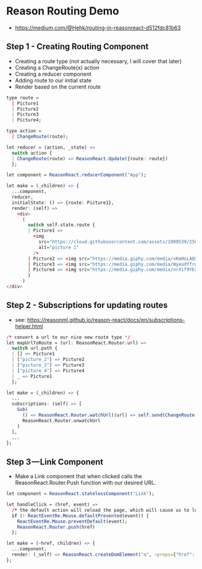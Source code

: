 # Reason Routing Demo
- https://medium.com/@Hehk/routing-in-reasonreact-d512fdc81b63

## Step 1 - Creating Routing Component

- Creating a route type (not actually necessary, I will cover that later)
- Creating a ChangeRoute(x) action
- Creating a reducer component
- Adding route to our initial state
- Render based on the current route

```r
type route =
  | Picture1
  | Picture2
  | Picture3
  | Picture4;

type action =
  | ChangeRoute(route);

let reducer = (action, _state) =>
  switch action {
  | ChangeRoute(route) => ReasonReact.Update({route: route})
  };

let component = ReasonReact.reducerComponent("App");

let make = (_children) => {
  ...component,
  reducer,
  initialState: () => {route: Picture1},
  render: (self) => 
    <div>
      (
        switch self.state.route {
        | Picture1 =>
          <img
            src="https://cloud.githubusercontent.com/assets/1909539/25026859/84a5a4e8-205d-11e7-857b-777ce6909cfd.png"
            alt="picture 1"
          />
        | Picture2 => <img src="https://media.giphy.com/media/vKmHoLAQSKKhW/giphy.gif" alt="picture 2" />
        | Picture3 => <img src="https://media.giphy.com/media/WyeodYfrqvHCo/giphy.gif" alt="picture 3" />
        | Picture4 => <img src="https://media.giphy.com/media/nrXif9YExO9EI/giphy.gif" alt="picture 4" />
        }
      )
</div>

```

## Step 2 - Subscriptions for updating routes

- see: https://reasonml.github.io/reason-react/docs/en/subscriptions-helper.html

```r
/* convert a url to our nice new route type */
let mapUrlToRoute = (url: ReasonReact.Router.url) =>
  switch url.path {
  | [] => Picture1
  | ["picture_2"] => Picture2
  | ["picture_3"] => Picture3
  | ["picture_4"] => Picture4
  | _ => Picture1
  };

let make = (_children) => {
  ...
  subscriptions: (self) => [
    Sub(
      () => ReasonReact.Router.watchUrl((url) => self.send(ChangeRoute(url |> mapUrlToRoute))),
      ReasonReact.Router.unwatchUrl
    )
  ],
  ...
};
```

## Step 3 — Link Component

- Make a Link component that when clicked calls the ReasonReact.Router.Push function with our desired URL.

```r
let component = ReasonReact.statelessComponent("Link");

let handleClick = (href, event) =>
  /* the default action will reload the page, which will cause us to lose state */
  if (! ReactEventRe.Mouse.defaultPrevented(event)) {
    ReactEventRe.Mouse.preventDefault(event);
    ReasonReact.Router.push(href)
  };

let make = (~href, children) => {
  ...component,
  render: (_self) => ReasonReact.createDomElement("a", ~props={"href": href, "onClick": handleClick(href)}, children)
};
```